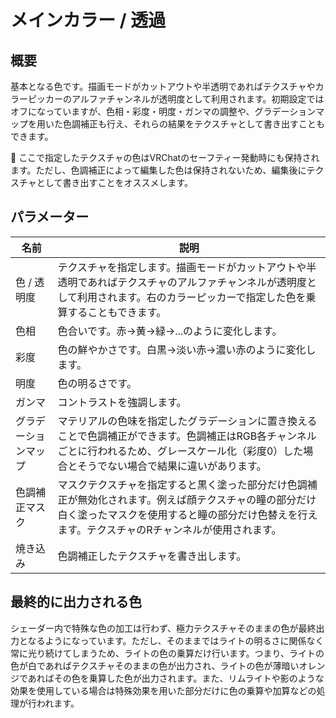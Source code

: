 # メインカラー / 透過

## 概要
基本となる色です。描画モードがカットアウトや半透明であればテクスチャやカラーピッカーのアルファチャンネルが透明度として利用されます。初期設定ではオフになっていますが、色相・彩度・明度・ガンマの調整や、グラデーションマップを用いた色調補正も行え、それらの結果をテクスチャとして書き出すこともできます。

<div class="window_info">&#x1f530; ここで指定したテクスチャの色はVRChatのセーフティー発動時にも保持されます。ただし、色調補正によって編集した色は保持されないため、編集後にテクスチャとして書き出すことをオススメします。</div>

## パラメーター

|名前|説明|
|-|-|
|色 / 透明度|テクスチャを指定します。描画モードがカットアウトや半透明であればテクスチャのアルファチャンネルが透明度として利用されます。右のカラーピッカーで指定した色を乗算することもできます。|
|色相|色合いです。赤→黄→緑→...のように変化します。|
|彩度|色の鮮やかさです。白黒→淡い赤→濃い赤のように変化します。|
|明度|色の明るさです。|
|ガンマ|コントラストを強調します。|
|グラデーションマップ|マテリアルの色味を指定したグラデーションに置き換えることで色調補正ができます。色調補正はRGB各チャンネルごとに行われるため、グレースケール化（彩度0）した場合とそうでない場合で結果に違いがあります。|
|色調補正マスク|マスクテクスチャを指定すると黒く塗った部分だけ色調補正が無効化されます。例えば顔テクスチャの瞳の部分だけ白く塗ったマスクを使用すると瞳の部分だけ色替えを行えます。テクスチャのRチャンネルが使用されます。|
|焼き込み|色調補正したテクスチャを書き出します。|

## 最終的に出力される色
シェーダー内で特殊な色の加工は行わず、極力テクスチャそのままの色が最終出力となるようになっています。ただし、そのままではライトの明るさに関係なく常に光り続けてしまうため、ライトの色の乗算だけ行います。つまり、ライトの色が白であればテクスチャそのままの色が出力され、ライトの色が薄暗いオレンジであればその色を乗算した色が出力されます。また、リムライトや影のような効果を使用している場合は特殊効果を用いた部分だけに色の乗算や加算などの処理が行われます。